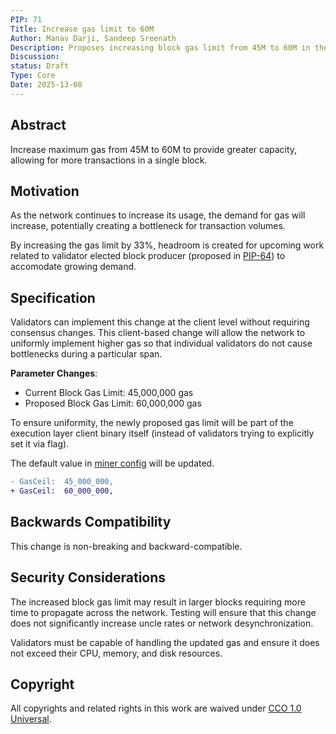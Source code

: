 ```yaml
---
PIP: 71
Title: Increase gas limit to 60M
Author: Manav Darji, Sandeep Sreenath
Description: Proposes increasing block gas limit from 45M to 60M in the Polygon PoS network.
Discussion: 
status: Draft
Type: Core
Date: 2025-13-08
---
```


## Abstract
Increase maximum gas from 45M to 60M to provide greater capacity, allowing for more transactions in a single block.

## Motivation
As the network continues to increase its usage, the demand for gas will increase, potentially creating a bottleneck for transaction volumes.

By increasing the gas limit by 33%, headroom is created for upcoming work related to validator elected block 
producer (proposed in [PIP-64](https://github.com/0xPolygon/Polygon-Improvement-Proposals/blob/main/PIPs/PIP-64.md)) to 
accomodate growing demand.

## Specification

Validators can implement this change at the client level without requiring consensus changes. This client-based change will allow the network to uniformly implement higher gas so that individual validators do not cause bottlenecks during a particular span. 

**Parameter Changes**:
- Current Block Gas Limit: 45,000,000 gas
- Proposed Block Gas Limit: 60,000,000 gas

To ensure uniformity, the newly proposed gas limit will be part of the execution layer client binary itself (instead of validators trying to explicitly set it via flag).

The default value in [miner config](https://github.com/0xPolygon/bor/blob/v2.2.9/miner/miner.go#L61-L62) will be updated.

```diff
- GasCeil:  45_000_000,
+ GasCeil:  60_000_000,
```

## Backwards Compatibility
This change is non-breaking and backward-compatible.

## Security Considerations
The increased block gas limit may result in larger blocks requiring more time to propagate across the network. Testing will ensure that this change does not significantly increase uncle rates or network desynchronization.

Validators must be capable of handling the updated gas and ensure it does not exceed their CPU, memory, and disk resources.

## Copyright

All copyrights and related rights in this work are waived under [CCO 1.0 Universal](https://creativecommons.org/publicdomain/zero/1.0/legalcode).
